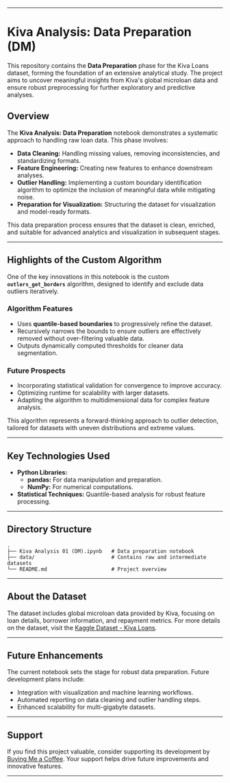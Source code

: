 
---

# Kiva Analysis: Data Preparation (DM)

This repository contains the **Data Preparation** phase for the Kiva Loans dataset, forming the foundation of an extensive analytical study. The project aims to uncover meaningful insights from Kiva's global microloan data and ensure robust preprocessing for further exploratory and predictive analyses.

## Overview

The **Kiva Analysis: Data Preparation** notebook demonstrates a systematic approach to handling raw loan data. This phase involves:

- **Data Cleaning:** Handling missing values, removing inconsistencies, and standardizing formats.
- **Feature Engineering:** Creating new features to enhance downstream analyses.
- **Outlier Handling:** Implementing a custom boundary identification algorithm to optimize the inclusion of meaningful data while mitigating noise.
- **Preparation for Visualization:** Structuring the dataset for visualization and model-ready formats.

This data preparation process ensures that the dataset is clean, enriched, and suitable for advanced analytics and visualization in subsequent stages.

---

## Highlights of the Custom Algorithm

One of the key innovations in this notebook is the custom **`outlers_get_borders`** algorithm, designed to identify and exclude data outliers iteratively. 

### **Algorithm Features**
- Uses **quantile-based boundaries** to progressively refine the dataset.
- Recursively narrows the bounds to ensure outliers are effectively removed without over-filtering valuable data.
- Outputs dynamically computed thresholds for cleaner data segmentation.

### **Future Prospects**
- Incorporating statistical validation for convergence to improve accuracy.
- Optimizing runtime for scalability with larger datasets.
- Adapting the algorithm to multidimensional data for complex feature analysis.

This algorithm represents a forward-thinking approach to outlier detection, tailored for datasets with uneven distributions and extreme values.

---

## Key Technologies Used

- **Python Libraries:**
  - **pandas:** For data manipulation and preparation.
  - **NumPy:** For numerical computations.
- **Statistical Techniques:** Quantile-based analysis for robust feature processing.

---

## Directory Structure

```plaintext
.
├── Kiva Analysis 01 (DM).ipynb   # Data preparation notebook
├── data/                         # Contains raw and intermediate datasets
└── README.md                     # Project overview
```

---

## About the Dataset

The dataset includes global microloan data provided by Kiva, focusing on loan details, borrower information, and repayment metrics. For more details on the dataset, visit the [Kaggle Dataset - Kiva Loans](https://www.kaggle.com/datasets/kiva/data-science-for-good-kiva-crowdfunding).

---

## Future Enhancements

The current notebook sets the stage for robust data preparation. Future development plans include:
- Integration with visualization and machine learning workflows.
- Automated reporting on data cleaning and outlier handling steps.
- Enhanced scalability for multi-gigabyte datasets.

---

## Support

If you find this project valuable, consider supporting its development by [Buying Me a Coffee](https://www.buymeacoffee.com/whellcome). Your support helps drive future improvements and innovative features.

---
